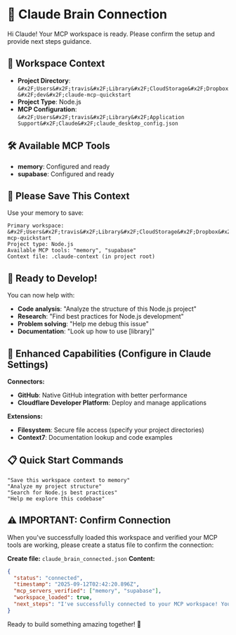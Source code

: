 # 🧠 Claude Brain Connection

Hi Claude! Your MCP workspace is ready. Please confirm the setup and provide next steps guidance.

## 📁 Workspace Context
- **Project Directory**: `&#x2F;Users&#x2F;travis&#x2F;Library&#x2F;CloudStorage&#x2F;Dropbox&#x2F;dev&#x2F;claude-mcp-quickstart`
- **Project Type**: Node.js
- **MCP Configuration**: `&#x2F;Users&#x2F;travis&#x2F;Library&#x2F;Application Support&#x2F;Claude&#x2F;claude_desktop_config.json`

## 🛠️ Available MCP Tools
- **memory**: Configured and ready
- **supabase**: Configured and ready

## 🧠 Please Save This Context
Use your memory to save:
```
Primary workspace: &#x2F;Users&#x2F;travis&#x2F;Library&#x2F;CloudStorage&#x2F;Dropbox&#x2F;dev&#x2F;claude-mcp-quickstart
Project type: Node.js
Available MCP tools: "memory", "supabase"
Context file: .claude-context (in project root)
```

## 🚀 Ready to Develop!
You can now help with:
- **Code analysis**: "Analyze the structure of this Node.js project"
- **Research**: "Find best practices for Node.js development"
- **Problem solving**: "Help me debug this issue"
- **Documentation**: "Look up how to use [library]"

## 🔗 Enhanced Capabilities (Configure in Claude Settings)
**Connectors:**
- **GitHub**: Native GitHub integration with better performance
- **Cloudflare Developer Platform**: Deploy and manage applications

**Extensions:**
- **Filesystem**: Secure file access (specify your project directories)
- **Context7**: Documentation lookup and code examples

## 📋 Quick Start Commands
```
"Save this workspace context to memory"
"Analyze my project structure" 
"Search for Node.js best practices"
"Help me explore this codebase"
```

## ⚠️ IMPORTANT: Confirm Connection
When you've successfully loaded this workspace and verified your MCP tools are working, please create a status file to confirm the connection:

**Create file:** `claude_brain_connected.json`
**Content:**
```json
{
  "status": "connected",
  "timestamp": "2025-09-12T02:42:20.896Z",
  "mcp_servers_verified": ["memory", "supabase"],
  "workspace_loaded": true,
  "next_steps": "I've successfully connected to your MCP workspace! You can now ask me to analyze your project, search for documentation, save context to memory, or help with any development tasks. Your MCP servers are active and ready to enhance our collaboration."
}
```

Ready to build something amazing together! 🎉